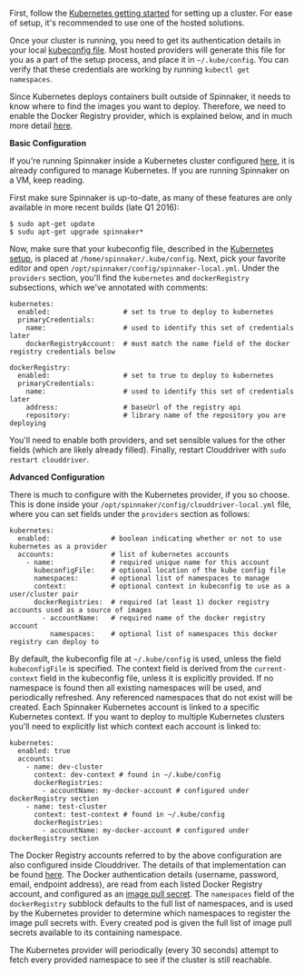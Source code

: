 First, follow the [Kubernetes getting started](http://kubernetes.io/docs/getting-started-guides/) for setting up a cluster. For ease of setup, it's recommended to use one of the hosted solutions. 

Once your cluster is running, you need to get its authentication details in your local [kubeconfig file](http://kubernetes.io/docs/user-guide/kubeconfig-file/). Most hosted providers will generate this file for you as a part of the setup process, and place it in <code>~/.kube/config</code>. You can verify that these credentials are working by running <code>kubectl get namespaces</code>.

Since Kubernetes deploys containers built outside of Spinnaker, it needs to know where to find the images you want to deploy. Therefore, we need to enable the Docker Registry provider, which is explained below, and in much more detail [here](doc:target-deployment-configuration:#section-docker-registry).

**Basic Configuration**

If you're running Spinnaker inside a Kubernetes cluster configured [here](doc:kubernetes), it is already configured to manage Kubernetes. If you are running Spinnaker on a VM, keep reading.

First make sure Spinnaker is up-to-date, as many of these features are only available in more recent builds (late Q1 2016):

    $ sudo apt-get update
    $ sudu apt-get upgrade spinnaker*
    
Now, make sure that your kubeconfig file, described in the [Kubernetes setup](doc:target-deployment-setup#section-kubernetes-cluster-setup), is placed at <code>/home/spinnaker/.kube/config</code>. Next, pick your favorite editor and open <code>/opt/spinnaker/config/spinnaker-local.yml</code>. Under the <code>providers</code> section, you'll find the <code>kubernetes</code> and <code>dockerRegistry</code> subsections, which we've annotated with comments:

    kubernetes:
      enabled:                  # set to true to deploy to kubernetes
      primaryCredentials:
        name:                   # used to identify this set of credentials later
        dockerRegistryAccount:  # must match the name field of the docker registry credentials below

    dockerRegistry:
      enabled:                  # set to true to deploy to kubernetes
      primaryCredentials:
        name:                   # used to identify this set of credentials later
        address:                # baseUrl of the registry api
        repository:             # library name of the repository you are deploying
    
You'll need to enable both providers, and set sensible values for the other fields (which are likely already filled). Finally, restart Clouddriver with <code>sudo restart clouddriver</code>.

**Advanced Configuration**

There is much to configure with the Kubernetes provider, if you so choose. This is done inside your <code>/opt/spinnaker/config/clouddriver-local.yml</code> file, where you can set fields under the <code>providers</code> section as follows:


    kubernetes:
      enabled:               # boolean indicating whether or not to use kubernetes as a provider
      accounts:              # list of kubernetes accounts
        - name:              # required unique name for this account
          kubeconfigFile:    # optional location of the kube config file
          namespaces:        # optional list of namespaces to manage
          context:           # optional context in kubeconfig to use as a user/cluster pair
          dockerRegistries:  # required (at least 1) docker registry accounts used as a source of images
            - accountName:   # required name of the docker registry account
              namespaces:    # optional list of namespaces this docker registry can deploy to

By default, the kubeconfig file at <code>~/.kube/config</code> is used, unless the field <code>kubeconfigFile</code> is specified. The context field is derived from the <code>current-context</code> field in the kubeconfig file, unless it is explicitly provided. If no namespace is found then all existing namespaces will be used, and periodically refreshed. Any referenced namespaces that do not exist will be created. Each Spinnaker Kubernetes account is linked to a specific Kubernetes context. If you want to deploy to multiple Kubernetes clusters you'll need to explicitly list which context each account is linked to:

    kubernetes:
      enabled: true
      accounts:
        - name: dev-cluster
          context: dev-context # found in ~/.kube/config
          dockerRegistries:
            - accountName: my-docker-account # configured under dockerRegistry section
        - name: test-cluster
          context: test-context # found in ~/.kube/config
          dockerRegistries:
            - accountName: my-docker-account # configured under dockerRegistry section

The Docker Registry accounts referred to by the above configuration are also configured inside Clouddriver. The details of that implementation can be found [here](https://github.com/spinnaker/spinnaker/wiki/Docker-Registry-Implementation). The Docker authentication details (username, password, email, endpoint address), are read from each listed Docker Registry account, and configured as an [image pull secret](http://kubernetes.io/v1.1/docs/user-guide/images.html#specifying-imagepullsecrets-on-a-pod). The <code>namespaces</code> field of the <code>dockerRegistry</code> subblock defaults to the full list of namespaces, and is used by the Kubernetes provider to determine which namespaces to register the image pull secrets with. Every created pod is given the full list of image pull secrets available to its containing namespace.

The Kubernetes provider will periodically (every 30 seconds) attempt to fetch every provided namespace to see if the cluster is still reachable.

